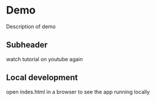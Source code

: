 # Demo

 Description of demo
 
## Subheader

watch tutorial on youtube again

## Local development
open indes.html in a browser to see the app running locally
